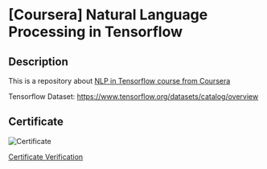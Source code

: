 # [Coursera] Natural Language Processing in Tensorflow

## Description

This is a repository about [NLP in Tensorflow course from Coursera](https://www.coursera.org/learn/natural-language-processing-tensorflow)

Tensorflow Dataset: https://www.tensorflow.org/datasets/catalog/overview

## Certificate
![Certificate](https://s3.ap-northeast-2.amazonaws.com/cdn.bkshin.com/tistory/Coursera_NLP-1.jpg)

[Certificate Verification](coursera.org/verify/T9FR5XLCTTGG)

